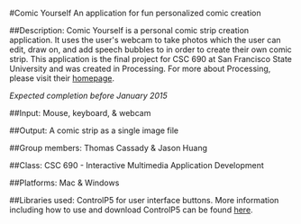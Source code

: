 #Comic Yourself
An application for fun personalized comic creation

##Description:
Comic Yourself is a personal comic strip creation application.  It uses the user's webcam to take photos which the user can edit, draw on, and add speech bubbles to in order to create their own comic strip.  This application is the final project for CSC 690 at San Francisco State University and was created in Processing.  For more about Processing, please visit their [homepage].

*Expected completion before January 2015*

##Input:
Mouse, keyboard, & webcam

##Output:
A comic strip as a single image file

##Group members:
Thomas Cassady & Jason Huang

##Class:
CSC 690 - Interactive Multimedia Application Development

##Platforms:
Mac & Windows

##Libraries used: 
ControlP5 for user interface buttons.  More information including how to use and download ControlP5 can be found [here].
	 
[homepage]:https://processing.org/
[here]:http://www.sojamo.de/libraries/controlP5/